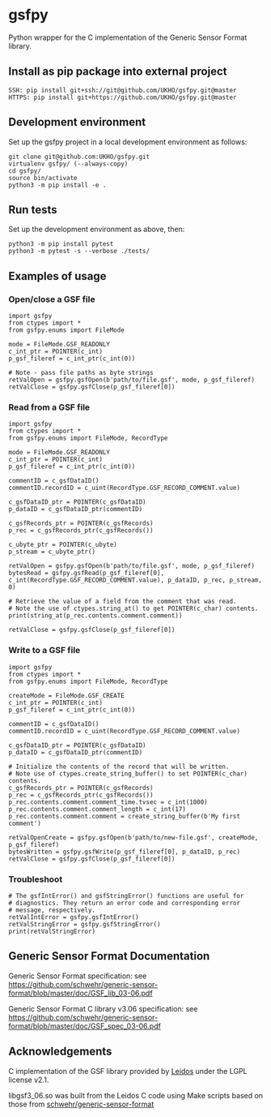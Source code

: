 # gsfpy
Python wrapper for the C implementation of the Generic Sensor Format library.

## Install as pip package into external project
    SSH: pip install git+ssh://git@github.com/UKHO/gsfpy.git@master
    HTTPS: pip install git+https://github.com/UKHO/gsfpy.git@master

## Development environment
Set up the gsfpy project in a local development environment as follows:

    git clone git@github.com:UKHO/gsfpy.git
    virtualenv gsfpy/ (--always-copy)
    cd gsfpy/
    source bin/activate
    python3 -m pip install -e .

## Run tests
Set up the development environment as above, then:

    python3 -m pip install pytest
    python3 -m pytest -s --verbose ./tests/

## Examples of usage
### Open/close a GSF file
    import gsfpy
    from ctypes import *
    from gsfpy.enums import FileMode

    mode = FileMode.GSF_READONLY
    c_int_ptr = POINTER(c_int)
    p_gsf_fileref = c_int_ptr(c_int(0))

    # Note - pass file paths as byte strings
    retValOpen = gsfpy.gsfOpen(b'path/to/file.gsf', mode, p_gsf_fileref)
    retValClose = gsfpy.gsfClose(p_gsf_fileref[0])

### Read from a GSF file
    import gsfpy
    from ctypes import *
    from gsfpy.enums import FileMode, RecordType

    mode = FileMode.GSF_READONLY
    c_int_ptr = POINTER(c_int)
    p_gsf_fileref = c_int_ptr(c_int(0))
    
    commentID = c_gsfDataID()
    commentID.recordID = c_uint(RecordType.GSF_RECORD_COMMENT.value)

    c_gsfDataID_ptr = POINTER(c_gsfDataID)
    p_dataID = c_gsfDataID_ptr(commentID)

    c_gsfRecords_ptr = POINTER(c_gsfRecords)
    p_rec = c_gsfRecords_ptr(c_gsfRecords())

    c_ubyte_ptr = POINTER(c_ubyte)
    p_stream = c_ubyte_ptr()

    retValOpen = gsfpy.gsfOpen(b'path/to/file.gsf', mode, p_gsf_fileref)
    bytesRead = gsfpy.gsfRead(p_gsf_fileref[0], c_int(RecordType.GSF_RECORD_COMMENT.value), p_dataID, p_rec, p_stream, 0)

    # Retrieve the value of a field from the comment that was read.
    # Note the use of ctypes.string_at() to get POINTER(c_char) contents.
    print(string_at(p_rec.contents.comment.comment))

    retValClose = gsfpy.gsfClose(p_gsf_fileref[0])

### Write to a GSF file
    import gsfpy
    from ctypes import *
    from gsfpy.enums import FileMode, RecordType

    createMode = FileMode.GSF_CREATE
    c_int_ptr = POINTER(c_int)
    p_gsf_fileref = c_int_ptr(c_int(0))

    commentID = c_gsfDataID()
    commentID.recordID = c_uint(RecordType.GSF_RECORD_COMMENT.value)

    c_gsfDataID_ptr = POINTER(c_gsfDataID)
    p_dataID = c_gsfDataID_ptr(commentID)

    # Initialize the contents of the record that will be written.
    # Note use of ctypes.create_string_buffer() to set POINTER(c_char) contents.
    c_gsfRecords_ptr = POINTER(c_gsfRecords)
    p_rec = c_gsfRecords_ptr(c_gsfRecords())
    p_rec.contents.comment.comment_time.tvsec = c_int(1000)
    p_rec.contents.comment.comment_length = c_int(17)
    p_rec.contents.comment.comment = create_string_buffer(b'My first comment')

    retValOpenCreate = gsfpy.gsfOpen(b'path/to/new-file.gsf', createMode, p_gsf_fileref)
    bytesWritten = gsfpy.gsfWrite(p_gsf_fileref[0], p_dataID, p_rec)
    retValClose = gsfpy.gsfClose(p_gsf_fileref[0])

### Troubleshoot
    # The gsfIntError() and gsfStringError() functions are useful for
    # diagnostics. They return an error code and corresponding error
    # message, respectively.
    retValIntError = gsfpy.gsfIntError()
    retValStringError = gsfpy.gsfStringError()
    print(retValStringError)

## Generic Sensor Format Documentation
Generic Sensor Format specification: see https://github.com/schwehr/generic-sensor-format/blob/master/doc/GSF_lib_03-06.pdf

Generic Sensor Format C library v3.06 specification: see https://github.com/schwehr/generic-sensor-format/blob/master/doc/GSF_spec_03-06.pdf

## Acknowledgements
C implementation of the GSF library provided by [Leidos](https://www.leidos.com/products/ocean-marine) under the LGPL license v2.1.

libgsf3_06.so was built from the Leidos C code using Make scripts based on those from [schwehr/generic-sensor-format](https://github.com/schwehr/generic-sensor-format/)